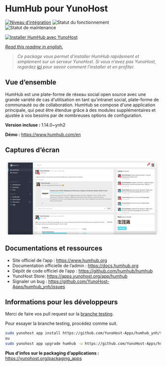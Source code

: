 <!--
N.B.: This README was automatically generated by https://github.com/YunoHost/apps/tree/master/tools/README-generator
It shall NOT be edited by hand.
-->

# HumHub pour YunoHost

[![Niveau d’intégration](https://dash.yunohost.org/integration/humhub.svg)](https://dash.yunohost.org/appci/app/humhub) ![Statut du fonctionnement](https://ci-apps.yunohost.org/ci/badges/humhub.status.svg) ![Statut de maintenance](https://ci-apps.yunohost.org/ci/badges/humhub.maintain.svg)

[![Installer HumHub avec YunoHost](https://install-app.yunohost.org/install-with-yunohost.svg)](https://install-app.yunohost.org/?app=humhub)

*[Read this readme in english.](./README.md)*

> *Ce package vous permet d’installer HumHub rapidement et simplement sur un serveur YunoHost.
Si vous n’avez pas YunoHost, regardez [ici](https://yunohost.org/#/install) pour savoir comment l’installer et en profiter.*

## Vue d’ensemble

HumHub est une plate-forme de réseau social open source avec une grande variété de cas d'utilisation en tant qu'intranet social, plate-forme de communauté ou de collaboration. HumHub se compose d'une application principale, qui peut être étendue grâce à des modules supplémentaires et ajustée à vos besoins par de nombreuses options de configuration.


**Version incluse :** 1.14.0~ynh2

**Démo :** https://www.humhub.com/en

## Captures d’écran

![Capture d’écran de HumHub](./doc/screenshots/app_small.png)

## Documentations et ressources

* Site officiel de l’app : <https://www.humhub.org>
* Documentation officielle de l’admin : <https://docs.humhub.org>
* Dépôt de code officiel de l’app : <https://github.com/humhub/humhub>
* YunoHost Store: <https://apps.yunohost.org/app/humhub>
* Signaler un bug : <https://github.com/YunoHost-Apps/humhub_ynh/issues>

## Informations pour les développeurs

Merci de faire vos pull request sur la [branche testing](https://github.com/YunoHost-Apps/humhub_ynh/tree/testing).

Pour essayer la branche testing, procédez comme suit.

``` bash
sudo yunohost app install https://github.com/YunoHost-Apps/humhub_ynh/tree/testing --debug
ou
sudo yunohost app upgrade humhub -u https://github.com/YunoHost-Apps/humhub_ynh/tree/testing --debug
```

**Plus d’infos sur le packaging d’applications :** <https://yunohost.org/packaging_apps>